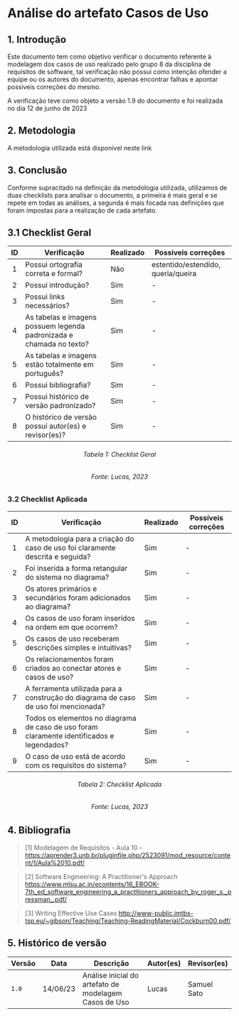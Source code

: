 # Análise do artefato Casos de Uso

## 1. Introdução

Este documento tem como objetivo verificar o documento referente à modelagem dos casos de uso realizado pelo grupo 8 da disciplina de requisitos de software, tal verificação não possui como intenção ofender a equipe ou os autores do documento, apenas encontrar falhas e apontar possíveis correções do mesmo.

A verificação teve como objeto a versão 1.9 do documento e foi realizada no dia 12 de junho de 2023
## 2. Metodologia

A metodologia utilizada está disponível neste link

## 3. Conclusão

Conforme supracitado na definição da metodologia utilizada, utilizamos de duas checklists para analisar o documento, a primeira é mais geral e se repete em todas as análises, a segunda é mais focada nas definições que foram impostas para a realização de cada artefato.

## 3.1 Checklist Geral 

<center>

| ID  | Verificação                                                          | Realizado | Possíveis correções |
| :-: | -------------------------------------------------------------------- | --------- | ------------------- |
|  1  | Possui ortografia correta e formal?                                  | Não       | estentido/estendido, queria/queira|
|  2  | Possui introdução?                                                   | Sim       | -                   |
|  3  | Possui links necessários?                                            | Sim       | -                   |
|  4  | As tabelas e imagens possuem legenda padronizada e chamada no texto? | Sim       | -                   |
|  5  | As tabelas e imagens estão totalmente em português?                  | Sim       | -                   |
|  6  | Possui bibliografia?                                                 | Sim       | -                   |
|  7  | Possui histórico de versão padronizado?                              | Sim       | -                   |
|  8  | O histórico de versão possui autor(es) e revisor(es)?                | Sim       | -                   |

</center>

<h6 align="center">Tabela 1: Checklist Geral</h6>
<h6 align="center">Fonte: Lucas, 2023</h6>

### 3.2 Checklist Aplicada 

<center>

| ID  | Verificação                                                                                                          | Realizado | Possíveis correções |
| :-: | -------------------------------------------------------------------------------------------------------------------- | --------- | ------------------- |
|  1  | A metodologia para a criação do caso de uso foi claramente descrita e seguida? | Sim       | -                   |
|  2  | Foi inserida a forma retangular do sistema no diagrama? | Sim       | -                   |
|  3  | Os atores primários e secundários foram adicionados ao diagrama? | Sim       | -                   |
|  4  | Os casos de uso foram inseridos na ordem em que ocorrem? | Sim       | -                   |
|  5  | Os casos de uso receberam descrições simples e intuitivas? | Sim       | -                   |
|  6  | Os relacionamentos foram criados ao conectar atores e casos de uso? | Sim       | -                   |
|  7  | A ferramenta utilizada para a construção do diagrama de caso de uso foi mencionada? | Sim       | -                   |
|  8  | Todos os elementos no diagrama de caso de uso foram claramente identificados e legendados? | Sim       | -                   |
| 9   | O caso de uso está de acordo com os requisitos do sistema? | Sim       | -                   |

</center>

<h6 align="center">Tabela 2: Checklist Aplicada</h6>
<h6 align="center">Fonte: Lucas, 2023</h6>

## 4. Bibliografia

> [1] Modelagem de Requisitos - Aula 10 –  <https://aprender3.unb.br/pluginfile.php/2523091/mod_resource/content/1/Aula%2010.pdf/>

> [2] Software Engineering: A Practitioner's Approach <https://www.mlsu.ac.in/econtents/16_EBOOK-7th_ed_software_engineering_a_practitioners_approach_by_roger_s._pressman_.pdf/>

> [3] Writing Effective Use Cases <http://www-public.imtbs-tsp.eu/~gibson/Teaching/Teaching-ReadingMaterial/Cockburn00.pdf/>

## 5. Histórico de versão

|  Versão  |   Data   |                      Descrição                      |    Autor(es)   |  Revisor(es)  |
| -------- | -------- | --------------------------------------------------- | -------------- | ------------- |
|  `1.0`   | 14/06/23 | Análise inicial do artefato de modelagem Casos de Uso | Lucas | Samuel Sato  |